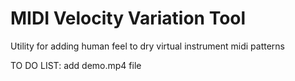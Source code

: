 # MIDI Velocity Variation Tool
 Utility for adding human feel to dry virtual instrument midi patterns


TO DO LIST:
add demo.mp4 file
